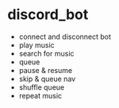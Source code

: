 # discord_bot
- connect and disconnect bot
- play music
- search for music
- queue
- pause & resume
- skip & queue nav
- shuffle queue
- repeat music

